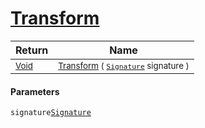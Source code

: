 # [Transform](./ResampleSamplesCountBased-100663829.md)



| Return | Name | 
| --- | --- | 
| <sub>[Void](https://docs.microsoft.com/en-us/dotnet/api/System.Void)</sub>| <sub>[Transform](./ResampleSamplesCountBased-100663829.md) ( [`Signature`](./../../../../Signature.md) signature )</sub>| <br>


#### Parameters
 `signature`[`Signature`](./../../../../Signature.md)
